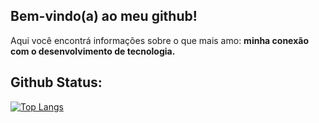 ## Bem-vindo(a) ao meu github!

Aqui você encontrá informações sobre o que mais amo: <strong> minha conexão com o desenvolvimento de tecnologia.</strong>

## Github Status:

[![Top Langs](https://github-readme-stats.vercel.app/api/top-langs/?username=oliveira-alexander&layout=donut-vertical)](https://github.com/anuraghazra/github-readme-stats)
